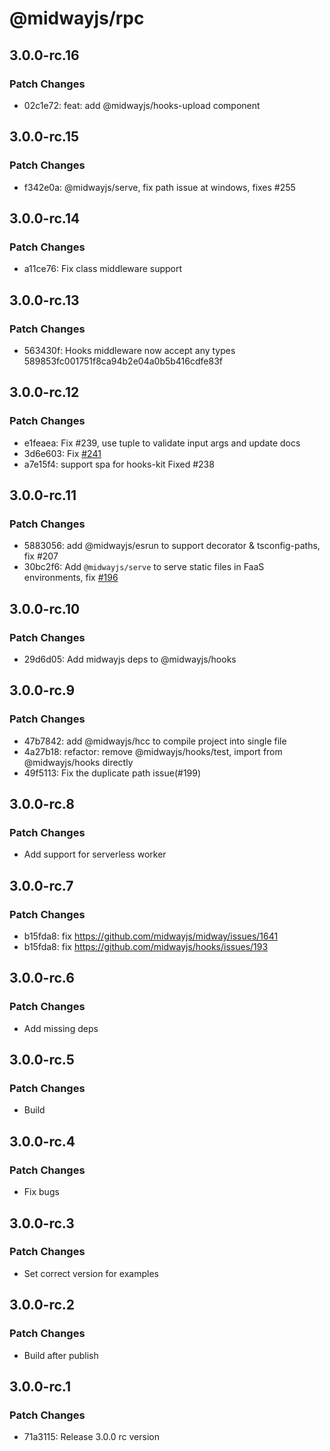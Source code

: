 # @midwayjs/rpc

## 3.0.0-rc.16

### Patch Changes

- 02c1e72: feat: add @midwayjs/hooks-upload component

## 3.0.0-rc.15

### Patch Changes

- f342e0a: @midwayjs/serve, fix path issue at windows, fixes #255

## 3.0.0-rc.14

### Patch Changes

- a11ce76: Fix class middleware support

## 3.0.0-rc.13

### Patch Changes

- 563430f: Hooks middleware now accept any types 589853fc001751f8ca94b2e04a0b5b416cdfe83f

## 3.0.0-rc.12

### Patch Changes

- e1feaea: Fix #239, use tuple to validate input args and update docs
- 3d6e603: Fix [#241](https://github.com/midwayjs/hooks/issues/241)
- a7e15f4: support spa for hooks-kit Fixed #238

## 3.0.0-rc.11

### Patch Changes

- 5883056: add @midwayjs/esrun to support decorator & tsconfig-paths, fix #207
- 30bc2f6: Add `@midwayjs/serve` to serve static files in FaaS environments, fix [#196](https://github.com/midwayjs/hooks/issues/196)

## 3.0.0-rc.10

### Patch Changes

- 29d6d05: Add midwayjs deps to @midwayjs/hooks

## 3.0.0-rc.9

### Patch Changes

- 47b7842: add @midwayjs/hcc to compile project into single file
- 4a27b18: refactor: remove @midwayjs/hooks/test, import from @midwayjs/hooks directly
- 49f5113: Fix the duplicate path issue(#199)

## 3.0.0-rc.8

### Patch Changes

- Add support for serverless worker

## 3.0.0-rc.7

### Patch Changes

- b15fda8: fix https://github.com/midwayjs/midway/issues/1641
- b15fda8: fix https://github.com/midwayjs/hooks/issues/193

## 3.0.0-rc.6

### Patch Changes

- Add missing deps

## 3.0.0-rc.5

### Patch Changes

- Build

## 3.0.0-rc.4

### Patch Changes

- Fix bugs

## 3.0.0-rc.3

### Patch Changes

- Set correct version for examples

## 3.0.0-rc.2

### Patch Changes

- Build after publish

## 3.0.0-rc.1

### Patch Changes

- 71a3115: Release 3.0.0 rc version
